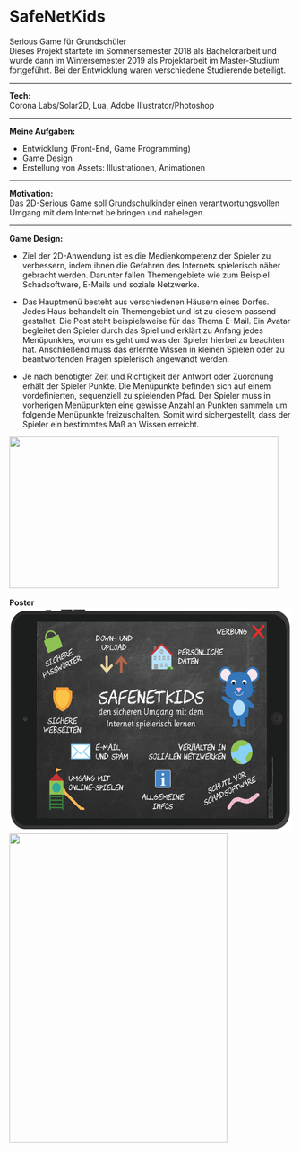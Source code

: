 # SafeNetKids
Serious Game für Grundschüler</br>
Dieses Projekt startete im Sommersemester 2018 als Bachelorarbeit und wurde dann im Wintersemester 2019 als Projektarbeit im Master-Studium fortgeführt. Bei der Entwicklung waren verschiedene Studierende beteiligt.</br>
_____________________________________
<b>Tech:</b></br>
Corona Labs/Solar2D, Lua, Adobe Illustrator/Photoshop
_____________________________________
<b>Meine Aufgaben:</b></br>
- Entwicklung (Front-End, Game Programming)
- Game Design
- Erstellung von Assets: Illustrationen, Animationen
_____________________________________
<b>Motivation:</b></br>
Das 2D-Serious Game soll Grundschulkinder einen verantwortungsvollen Umgang mit dem Internet beibringen und nahelegen.
_____________________________________
<b>Game Design:</b></br>
- Ziel der 2D-Anwendung ist es die Medienkompetenz der Spieler zu verbessern, indem ihnen die Gefahren des Internets spielerisch näher gebracht werden. Darunter fallen Themengebiete wie zum Beispiel Schadsoftware, E-Mails und soziale Netzwerke.

- Das Hauptmenü besteht aus verschiedenen Häusern eines Dorfes. Jedes Haus behandelt ein Themengebiet und ist zu diesem passend gestaltet. Die Post steht beispielsweise für das Thema E-Mail. Ein Avatar begleitet den Spieler durch das Spiel und erklärt zu Anfang jedes Menüpunktes, worum es geht und was der Spieler hierbei zu beachten hat. Anschließend muss das erlernte Wissen in kleinen Spielen oder zu beantwortenden Fragen spielerisch angewandt werden. 

- Je nach benötigter Zeit und Richtigkeit der Antwort oder Zuordnung erhält der Spieler Punkte. Die Menüpunkte befinden sich auf einem vordefinierten, sequenziell zu spielenden Pfad. Der Spieler muss in vorherigen Menüpunkten eine gewisse Anzahl an Punkten sammeln um folgende Menüpunkte freizuschalten. Somit wird sichergestellt, dass der Spieler ein bestimmtes Maß an Wissen erreicht.

<img src="SafeNetKids_compressed.gif" width="480" height="270"/>

<b>Poster</b></br>
<img src="SafeNetKidsPoster_App.png" width="551" height="400"/>
<img src="SafeNetKidsPoster_Text.png" width="389" height="551"/>
